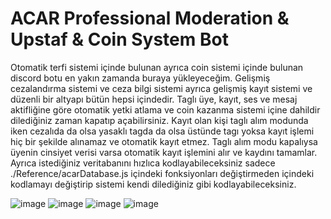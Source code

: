 # ACAR Professional Moderation & Upstaf & Coin System Bot

Otomatik terfi sistemi içinde bulunan ayrıca coin sistemi içinde bulunan discord botu en yakın zamanda buraya yükleyeceğim.
Gelişmiş cezalandırma sistemi ve ceza bilgi sistemi ayrıca gelişmiş kayıt sistemi ve düzenli bir altyapı bütün hepsi içindedir.
Taglı üye, kayıt, ses ve mesaj aktifliğine göre otomatik yetki atlama ve coin kazanma sistemi içine dahildir dilediğiniz zaman kapatıp açabilirsiniz.
Kayıt olan kişi taglı alım modunda iken cezalıda da olsa yasaklı tagda da olsa üstünde tagı yoksa kayıt işlemi hiç bir şekilde alınamaz ve otomatik kayıt etmez.
Taglı alım modu kapalıysa üyenin cinsiyet verisi varsa otomatik kayıt işlemini alır ve kaydını tamamlar.
Ayrıca istediğiniz veritabanını hızlıca kodlayabileceksiniz sadece ./Reference/acarDatabase.js içindeki fonksiyonları değiştirmeden içindeki kodlamayı değiştirip sistemi kendi dilediğiniz gibi kodlayabileceksiniz.

![image](https://user-images.githubusercontent.com/77089894/112474806-21111f80-8d81-11eb-959f-aeb3a317424f.png)
![image](https://user-images.githubusercontent.com/77089894/112474886-37b77680-8d81-11eb-994b-fddf043ce18e.png)
![image](https://user-images.githubusercontent.com/77089894/112476578-18b9e400-8d83-11eb-8f85-d3b5dfae433a.png)
![image](https://user-images.githubusercontent.com/77089894/112476266-c5479600-8d82-11eb-84c3-5fef61ee3a02.png)
